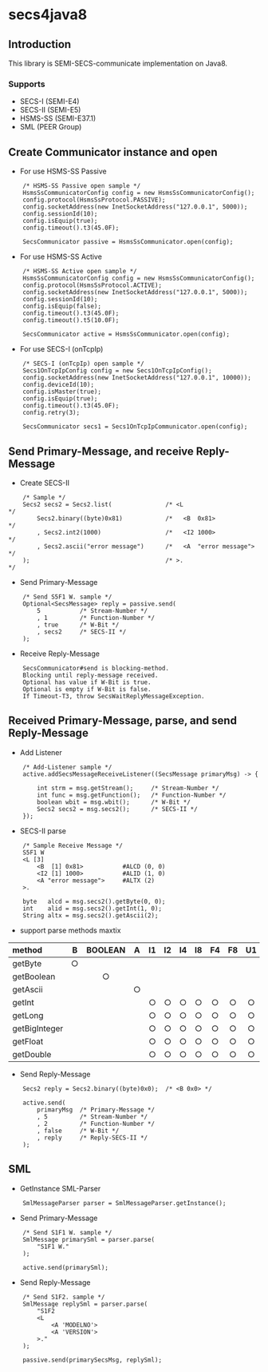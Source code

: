 # secs4java8

## Introduction
This library is SEMI-SECS-communicate implementation on Java8.

### Supports
- SECS-I (SEMI-E4)
- SECS-II (SEMI-E5)
- HSMS-SS (SEMI-E37.1)
- SML (PEER Group)

## Create Communicator instance and open
- For use HSMS-SS Passive
```
    /* HSMS-SS Passive open sample */
    HsmsSsCommunicatorConfig config = new HsmsSsCommunicatorConfig();
    config.protocol(HsmsSsProtocol.PASSIVE);
    config.socketAddress(new InetSocketAddress("127.0.0.1", 5000));
    config.sessionId(10);
    config.isEquip(true);
    config.timeout().t3(45.0F);

    SecsCommunicator passive = HsmsSsCommunicator.open(config);
```

- For use HSMS-SS Active
```
    /* HSMS-SS Active open sample */
    HsmsSsCommunicatorConfig config = new HsmsSsCommunicatorConfig();
    config.protocol(HsmsSsProtocol.ACTIVE);
    config.socketAddress(new InetSocketAddress("127.0.0.1", 5000));
    config.sessionId(10);
    config.isEquip(false);
    config.timeout().t3(45.0F);
    config.timeout().t5(10.0F);

    SecsCommunicator active = HsmsSsCommunicator.open(config);
```

- For use SECS-I (onTcpIp)
```
    /* SECS-I (onTcpIp) open sample */
    Secs1OnTcpIpConfig config = new Secs1OnTcpIpConfig();
    config.socketAddress(new InetSocketAddress("127.0.0.1", 10000));
    config.deviceId(10);
    config.isMaster(true);
    config.isEquip(true);
    config.timeout().t3(45.0F);
    config.retry(3);

    SecsCommunicator secs1 = Secs1OnTcpIpCommunicator.open(config);
```

## Send Primary-Message, and receive Reply-Message
- Create SECS-II
```
    /* Sample */
    Secs2 secs2 = Secs2.list(               /* <L                       */
        Secs2.binary((byte)0x81)            /*   <B  0x81>              */
        , Secs2.int2(1000)                  /*   <I2 1000>              */
        , Secs2.ascii("error message")      /*   <A  "error message">   */
    );                                      /* >.                       */
```

- Send Primary-Message
```
    /* Send S5F1 W. sample */
    Optional<SecsMessage> reply = passive.send(
        5           /* Stream-Number */
        , 1         /* Function-Number */
        , true      /* W-Bit */
        , secs2     /* SECS-II */
    );
```

- Receive Reply-Message
```
    SecsCommunicator#send is blocking-method.
    Blocking until reply-message received.
    Optional has value if W-Bit is true.
    Optional is empty if W-Bit is false.
    If Timeout-T3, throw SecsWaitReplyMessageException.
```

## Received Primary-Message, parse, and send Reply-Message

- Add Listener
```
    /* Add-Listener sample */
    active.addSecsMessageReceiveListener((SecsMessage primaryMsg) -> {

        int strm = msg.getStream();     /* Stream-Number */
        int func = msg.getFunction();   /* Function-Number */
        boolean wbit = msg.wbit();      /* W-Bit */
        Secs2 secs2 = msg.secs2();      /* SECS-II */
    });
```

- SECS-II parse
```
    /* Sample Receive Message */
    S5F1 W
    <L [3]
        <B  [1] 0x81>           #ALCD (0, 0)
        <I2 [1] 1000>           #ALID (1, 0)
        <A "error message">     #ALTX (2)
    >. 

    byte   alcd = msg.secs2().getByte(0, 0);
    int    alid = msg.secs2().getInt(1, 0);
    String altx = msg.secs2().getAscii(2);
```

- support parse methods maxtix

| method | B | BOOLEAN | A | I1 | I2 | I4 | I8 | F4 | F8 | U1 | U2 | U4 | U8 |
|:---|:---:|:---:|:---:|:---:|:---:|:---:|:---:|:---:|:---:|:---:|:---:|:---:|:---:|
| getByte       | ○ |   |   |   |   |   |   |   |   |   |   |   |   |
| getBoolean    |   | ○ |   |   |   |   |   |   |   |   |   |   |   |
| getAscii      |   |   | ○ |   |   |   |   |   |   |   |   |   |   |
| getInt        |   |   |   | ○ | ○ | ○ | ○ | ○ | ○ | ○ | ○ | ○ | ○ |
| getLong       |   |   |   | ○ | ○ | ○ | ○ | ○ | ○ | ○ | ○ | ○ | ○ |
| getBigInteger |   |   |   | ○ | ○ | ○ | ○ | ○ | ○ | ○ | ○ | ○ | ○ |
| getFloat      |   |   |   | ○ | ○ | ○ | ○ | ○ | ○ | ○ | ○ | ○ | ○ |
| getDouble     |   |   |   | ○ | ○ | ○ | ○ | ○ | ○ | ○ | ○ | ○ | ○ |


- Send Reply-Message
```
    Secs2 reply = Secs2.binary((byte)0x0);  /* <B 0x0> */

    active.send(
        primaryMsg  /* Primary-Message */
        , 5         /* Stream-Number */
        , 2         /* Function-Number */
        , false     /* W-Bit */
        , reply     /* Reply-SECS-II */
    );
```

## SML
- GetInstance SML-Parser
```
    SmlMessageParser parser = SmlMessageParser.getInstance();
```

- Send Primary-Message
```
    /* Send S1F1 W. sample */
    SmlMessage primarySml = parser.parse(
        "S1F1 W."
    );

    active.send(primarySml);
```
- Send Reply-Message
```
    /* Send S1F2. sample */
    SmlMessage replySml = parser.parse(
        "S1F2
        <L
            <A 'MODELNO'>
            <A 'VERSION'>
        >."
    );

    passive.send(primarySecsMsg, replySml);
```
